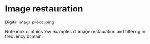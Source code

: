 # Image restauration
 Digital image processing

Notebook contains few examples of image restauration and filtering in frequency domain.

